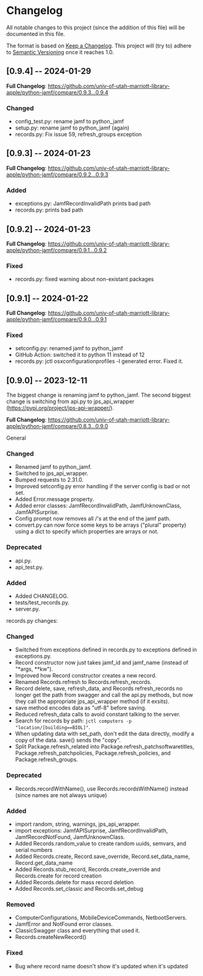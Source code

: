 # Changelog

All notable changes to this project (since the addition of this file) will be documented
in this file.

The format is based on [Keep a Changelog](https://keepachangelog.com/en/1.0.0/).
This project will (try to) adhere to [Semantic Versioning](https://semver.org/spec/v2.0.0.html)
once it reaches 1.0.

## [0.9.4] -- 2024-01-29

**Full Changelog**: https://github.com/univ-of-utah-marriott-library-apple/python-jamf/compare/0.9.3...0.9.4

### Changed
- config_test.py: rename jamf to python_jamf
- setup.py: rename jamf to python_jamf (again)
- records.py: Fix issue 59, refresh_groups exception

## [0.9.3] -- 2024-01-23

**Full Changelog**: https://github.com/univ-of-utah-marriott-library-apple/python-jamf/compare/0.9.2...0.9.3

### Added
- exceptions.py: JamfRecordInvalidPath prints bad path
- records.py: prints bad path

## [0.9.2] -- 2024-01-23

**Full Changelog**: https://github.com/univ-of-utah-marriott-library-apple/python-jamf/compare/0.9.1...0.9.2

### Fixed
- records.py: fixed warning about non-existant packages

## [0.9.1] -- 2024-01-22

**Full Changelog**: https://github.com/univ-of-utah-marriott-library-apple/python-jamf/compare/0.9.0...0.9.1

### Fixed
- setconfig.py: renamed jamf to python_jamf
- GitHub Action: switched it to python 11 instead of 12
- records.py: jctl osxconfigurationprofiles -l generated error. Fixed it.

## [0.9.0] -- 2023-12-11

The biggest change is renaming jamf to python_jamf.
The second biggest change is switching from api.py to jps_api_wrapper (https://pypi.org/project/jps-api-wrapper/).

**Full Changelog**: https://github.com/univ-of-utah-marriott-library-apple/python-jamf/compare/0.8.3...0.9.0

General

### Changed
- Renamed jamf to python_jamf.
- Switched to jps_api_wrapper.
- Bumped requests to 2.31.0.
- Improved setconfig.py error handling if the server config is bad or not set.
- Added Error.message property.
- Added error classes: JamfRecordInvalidPath, JamfUnknownClass, JamfAPISurprise.
- Config prompt now removes all /'s at the end of the jamf path.
- convert.py can now force some keys to be arrays ("plural" property) using a dict to
  specify which properties are arrays or not.

### Deprecated
- api.py.
- api_test.py.

### Added
- Added CHANGELOG.
- tests/test_records.py.
- server.py.

records.py changes:

### Changed
- Switched from exceptions defined in records.py to exceptions defined in exceptions.py.
- Record constructor now just takes jamf_id and jamf_name (instead of "*args, **kw").
- Improved how Record constructor creates a new record.
- Renamed Records.refresh to Records.refresh_records.
- Record delete, save, refresh_data, and Records refresh_records no longer get
  the path from swagger and call the api.py methods,
  but now they call the appropriate jps_api_wrapper method (if it exsits).
- save method encodes data as "utf-8" before saving.
- Reduced refresh_data calls to avoid constant talking to the server.
- Search for records by path: `jctl computers -p "location/[building==BIOL]"`.
- When updating data with set_path, don't edit the data directly, modify a copy of the data.
  save() sends the "copy".
- Split Package.refresh_related into Package.refresh_patchsoftwaretitles, 
  Package.refresh_patchpolicies, Package.refresh_policies, and Package.refresh_groups.

### Deprecated
- Records.recordWithName(), use Records.recordsWithName() instead (since names are not always unique)

### Added
- import random, string, warnings, jps_api_wrapper.
- import exceptions: JamfAPISurprise, JamfRecordInvalidPath, JamfRecordNotFound, JamfUnknownClass.
- Added Records.random_value to create random uuids, semvars, and serial numbers
- Added Records.create, Record.save_override, Record.set_data_name, Record.get_data_name
- Added Records.stub_record, Records.create_override and Records.create for record creation
- Added Records.delete for mass record deletion
- Added Records.set_classic and Records.set_debug

### Removed
- ComputerConfigurations, MobileDeviceCommands, NetbootServers.
- JamfError and NotFound error classes.
- ClassicSwagger class and everything that used it.
- Records.createNewRecord()

### Fixed
- Bug where record name doesn't show it's updated when it's updated
